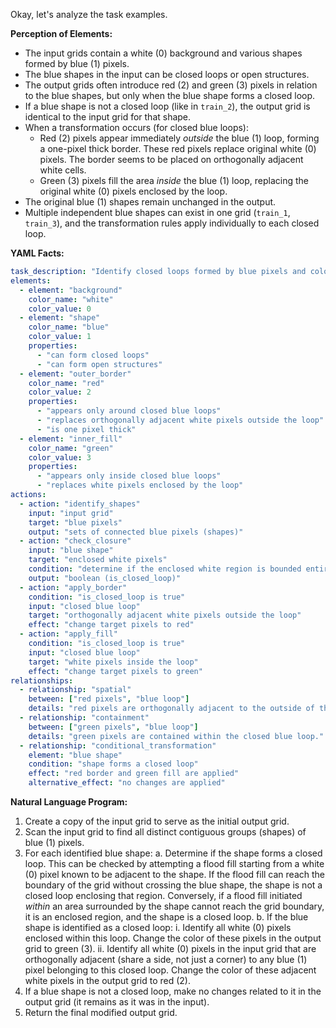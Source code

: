 Okay, let's analyze the task examples.

**Perception of Elements:**

*   The input grids contain a white (0) background and various shapes formed by blue (1) pixels.
*   The blue shapes in the input can be closed loops or open structures.
*   The output grids often introduce red (2) and green (3) pixels in relation to the blue shapes, but only when the blue shape forms a closed loop.
*   If a blue shape is not a closed loop (like in `train_2`), the output grid is identical to the input grid for that shape.
*   When a transformation occurs (for closed blue loops):
    *   Red (2) pixels appear immediately *outside* the blue (1) loop, forming a one-pixel thick border. These red pixels replace original white (0) pixels. The border seems to be placed on orthogonally adjacent white cells.
    *   Green (3) pixels fill the area *inside* the blue (1) loop, replacing the original white (0) pixels enclosed by the loop.
*   The original blue (1) shapes remain unchanged in the output.
*   Multiple independent blue shapes can exist in one grid (`train_1`, `train_3`), and the transformation rules apply individually to each closed loop.

**YAML Facts:**


```yaml
task_description: "Identify closed loops formed by blue pixels and color the areas immediately outside and inside them."
elements:
  - element: "background"
    color_name: "white"
    color_value: 0
  - element: "shape"
    color_name: "blue"
    color_value: 1
    properties:
      - "can form closed loops"
      - "can form open structures"
  - element: "outer_border"
    color_name: "red"
    color_value: 2
    properties:
      - "appears only around closed blue loops"
      - "replaces orthogonally adjacent white pixels outside the loop"
      - "is one pixel thick"
  - element: "inner_fill"
    color_name: "green"
    color_value: 3
    properties:
      - "appears only inside closed blue loops"
      - "replaces white pixels enclosed by the loop"
actions:
  - action: "identify_shapes"
    input: "input grid"
    target: "blue pixels"
    output: "sets of connected blue pixels (shapes)"
  - action: "check_closure"
    input: "blue shape"
    target: "enclosed white pixels"
    condition: "determine if the enclosed white region is bounded entirely by the blue shape (does not touch grid edge)"
    output: "boolean (is_closed_loop)"
  - action: "apply_border"
    condition: "is_closed_loop is true"
    input: "closed blue loop"
    target: "orthogonally adjacent white pixels outside the loop"
    effect: "change target pixels to red"
  - action: "apply_fill"
    condition: "is_closed_loop is true"
    input: "closed blue loop"
    target: "white pixels inside the loop"
    effect: "change target pixels to green"
relationships:
  - relationship: "spatial"
    between: ["red pixels", "blue loop"]
    details: "red pixels are orthogonally adjacent to the outside of the closed blue loop."
  - relationship: "containment"
    between: ["green pixels", "blue loop"]
    details: "green pixels are contained within the closed blue loop."
  - relationship: "conditional_transformation"
    element: "blue shape"
    condition: "shape forms a closed loop"
    effect: "red border and green fill are applied"
    alternative_effect: "no changes are applied"
```


**Natural Language Program:**

1.  Create a copy of the input grid to serve as the initial output grid.
2.  Scan the input grid to find all distinct contiguous groups (shapes) of blue (1) pixels.
3.  For each identified blue shape:
    a.  Determine if the shape forms a closed loop. This can be checked by attempting a flood fill starting from a white (0) pixel known to be adjacent to the shape. If the flood fill can reach the boundary of the grid without crossing the blue shape, the shape is not a closed loop enclosing that region. Conversely, if a flood fill initiated *within* an area surrounded by the shape cannot reach the grid boundary, it is an enclosed region, and the shape is a closed loop.
    b.  If the blue shape is identified as a closed loop:
        i.  Identify all white (0) pixels enclosed within this loop. Change the color of these pixels in the output grid to green (3).
        ii. Identify all white (0) pixels in the input grid that are orthogonally adjacent (share a side, not just a corner) to any blue (1) pixel belonging to this closed loop. Change the color of these adjacent white pixels in the output grid to red (2).
4.  If a blue shape is not a closed loop, make no changes related to it in the output grid (it remains as it was in the input).
5.  Return the final modified output grid.